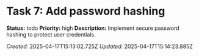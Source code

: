 # Task 7: Add password hashing

**Status:** todo
**Priority:** high
**Description:**
Implement secure password hashing to protect user credentials.

*Created:* 2025-04-17T15:13:02.725Z
*Updated:* 2025-04-17T15:14:23.885Z
